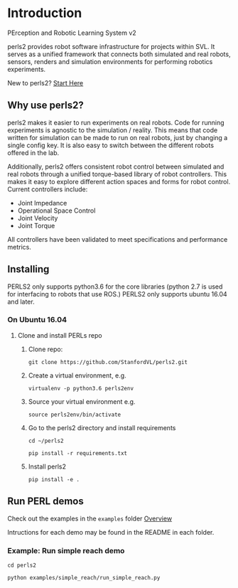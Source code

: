 # Introduction

PErception and Robotic Learning System v2

perls2 provides robot software infrastructure for projects within SVL. It serves as a unified framework that connects both simulated and real robots, sensors, renders and simulation environments for performing robotics experiments.

New to perls2? [Start Here](https://stanfordvl.github.io/perls2/quickstart)

## Why use perls2?

perls2 makes it easier to run experiments on real robots. Code for running experiments is agnostic to the simulation / reality. This means that code written for simulation can be made to run on real robots, just by changing a single config key. It is also easy to switch between the different robots offered in the lab.

Additionally, perls2 offers consistent robot control between simulated and real robots through a unified torque-based library of robot controllers. This makes it easy to explore different action spaces and forms for robot control. Current controllers include:

- Joint Impedance
- Operational Space Control
- Joint Velocity
- Joint Torque

All controllers have been validated to meet specifications and performance metrics.


## Installing
PERLS2 only supports python3.6 for the core libraries (python 2.7 is used for interfacing to robots that use ROS.)
PERLS2 only supports ubuntu 16.04 and later.
### On Ubuntu 16.04
1. Clone and install PERLs repo
    1. Clone repo:

        `git clone https://github.com/StanfordVL/perls2.git`
    2. Create a virtual environment, e.g.

        `virtualenv -p python3.6 perls2env`
    3. Source your virtual environment e.g.

        `source perls2env/bin/activate`

    4. Go to the perls2 directory and install requirements

        `cd ~/perls2`

        `pip install -r requirements.txt`

    5. Install perls2

        `pip install -e .`
## Run PERL demos
Check out the examples in the `examples` folder [Overview](https://github.com/StanfordVL/perls2/tree/master/examples)

Intructions for each demo may be found in the README in each folder.
### Example: Run simple reach demo
`cd perls2`

`python examples/simple_reach/run_simple_reach.py`
